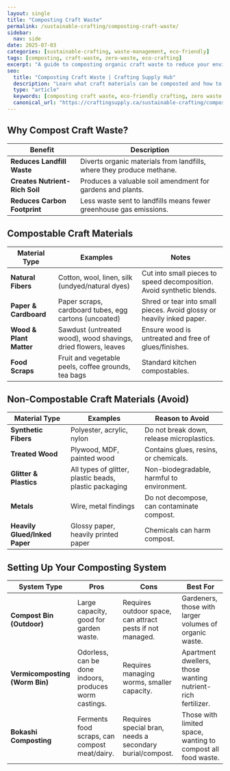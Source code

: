 ```yaml
---
layout: single
title: "Composting Craft Waste"
permalink: /sustainable-crafting/composting-craft-waste/
sidebar:
  nav: side
date: 2025-07-03
categories: [sustainable-crafting, waste-management, eco-friendly]
tags: [composting, craft-waste, zero-waste, eco-crafting]
excerpt: "A guide to composting organic craft waste to reduce your environmental footprint."
seo:
  title: "Composting Craft Waste | Crafting Supply Hub"
  description: "Learn what craft materials can be composted and how to set up a composting system for your creative space."
  type: "article"
  keywords: [composting craft waste, eco-friendly crafting, zero waste studio]
  canonical_url: "https://craftingsupply.ca/sustainable-crafting/composting-craft-waste/"
---
```


## Why Compost Craft Waste?

| Benefit | Description |
|---|---|
| **Reduces Landfill Waste** | Diverts organic materials from landfills, where they produce methane. |
| **Creates Nutrient-Rich Soil** | Produces a valuable soil amendment for gardens and plants. |
| **Reduces Carbon Footprint** | Less waste sent to landfills means fewer greenhouse gas emissions. |

## Compostable Craft Materials

| Material Type | Examples | Notes |
|---|---|---|
| **Natural Fibers** | Cotton, wool, linen, silk (undyed/natural dyes) | Cut into small pieces to speed decomposition. Avoid synthetic blends. |
| **Paper & Cardboard** | Paper scraps, cardboard tubes, egg cartons (uncoated) | Shred or tear into small pieces. Avoid glossy or heavily inked paper. |
| **Wood & Plant Matter** | Sawdust (untreated wood), wood shavings, dried flowers, leaves | Ensure wood is untreated and free of glues/finishes. |
| **Food Scraps** | Fruit and vegetable peels, coffee grounds, tea bags | Standard kitchen compostables. |

## Non-Compostable Craft Materials (Avoid)

| Material Type | Examples | Reason to Avoid |
|---|---|---|
| **Synthetic Fibers** | Polyester, acrylic, nylon | Do not break down, release microplastics. |
| **Treated Wood** | Plywood, MDF, painted wood | Contains glues, resins, or chemicals. |
| **Glitter & Plastics** | All types of glitter, plastic beads, plastic packaging | Non-biodegradable, harmful to environment. |
| **Metals** | Wire, metal findings | Do not decompose, can contaminate compost. |
| **Heavily Glued/Inked Paper** | Glossy paper, heavily printed paper | Chemicals can harm compost. |

## Setting Up Your Composting System

| System Type | Pros | Cons | Best For |
|---|---|---|---|
| **Compost Bin (Outdoor)** | Large capacity, good for garden waste. | Requires outdoor space, can attract pests if not managed. | Gardeners, those with larger volumes of organic waste. |
| **Vermicomposting (Worm Bin)** | Odorless, can be done indoors, produces worm castings. | Requires managing worms, smaller capacity. | Apartment dwellers, those wanting nutrient-rich fertilizer. |
| **Bokashi Composting** | Ferments food scraps, can compost meat/dairy. | Requires special bran, needs a secondary burial/compost. | Those with limited space, wanting to compost all food waste. |